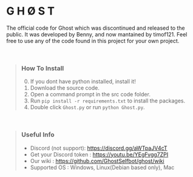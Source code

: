 # G H Ø S T

The official code for Ghost which was discontinued and released to the public. It was developed by Benny, and now mantained by timof121.
Feel free to use any of the code found in this project for your own project.  
   
<br />
  
> ### How To Install
> 0. If you dont have python installed, install it!
> 1. Download the source code.
> 2. Open a command prompt in the src code folder.
> 3. Run `pip install -r requirements.txt` to install the packages.
> 4. Double click `Ghost.py` or run `python Ghost.py`.
  
<br />
  
> ### Useful Info  
> - Discord (not support): https://discord.gg/aWTpaJV4cT
> - Get your Discord token : https://youtu.be/YEgFvgg7ZPI  
> - Our wiki : https://github.com/GhostSelfbot/ghost/wiki
> - Supported OS : Windows, Linux(Debian based only), Mac 
